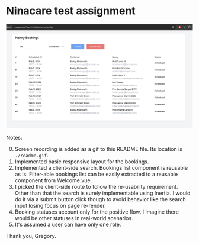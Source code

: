 # Ninacare test assignment

![Filtering](./readme.png)

Notes: 

0. Screen recording is added as a gif to this README file. Its location is `./readme.gif`.
1. Implemented basic responsive layout for the bookings.
2. Implemented a client-side search. Bookings list component is reusable as is. Filter-able bookings list can be easily extracted to a reusable component from Welcome.vue.
3. I picked the client-side route to follow the re-usability requirement. Other than that the search is surely implementable using Inertia. I would do it via a submit button click though to avoid behavior like the search input losing focus on page re-render.
4. Booking statuses account only for the positive flow. I imagine there would be other statuses in real-world scenarios.
5. It's assumed a user can have only one role.

Thank you,
Gregory.
